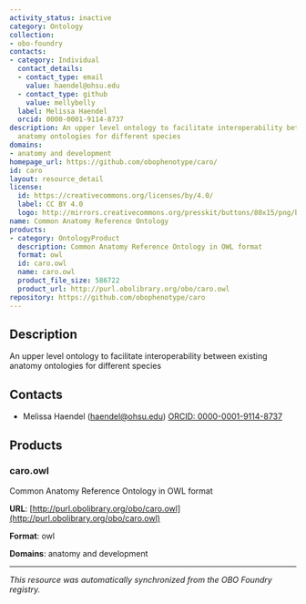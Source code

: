 ```yaml
---
activity_status: inactive
category: Ontology
collection:
- obo-foundry
contacts:
- category: Individual
  contact_details:
  - contact_type: email
    value: haendel@ohsu.edu
  - contact_type: github
    value: mellybelly
  label: Melissa Haendel
  orcid: 0000-0001-9114-8737
description: An upper level ontology to facilitate interoperability between existing
  anatomy ontologies for different species
domains:
- anatomy and development
homepage_url: https://github.com/obophenotype/caro/
id: caro
layout: resource_detail
license:
  id: https://creativecommons.org/licenses/by/4.0/
  label: CC BY 4.0
  logo: http://mirrors.creativecommons.org/presskit/buttons/80x15/png/by.png
name: Common Anatomy Reference Ontology
products:
- category: OntologyProduct
  description: Common Anatomy Reference Ontology in OWL format
  format: owl
  id: caro.owl
  name: caro.owl
  product_file_size: 586722
  product_url: http://purl.obolibrary.org/obo/caro.owl
repository: https://github.com/obophenotype/caro
---
```

## Description

An upper level ontology to facilitate interoperability between existing anatomy ontologies for different species

## Contacts

- Melissa Haendel (haendel@ohsu.edu) [ORCID: 0000-0001-9114-8737](https://orcid.org/0000-0001-9114-8737)

## Products

### caro.owl

Common Anatomy Reference Ontology in OWL format

**URL**: [http://purl.obolibrary.org/obo/caro.owl](http://purl.obolibrary.org/obo/caro.owl)

**Format**: owl

**Domains**: anatomy and development

---

*This resource was automatically synchronized from the OBO Foundry registry.*